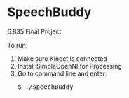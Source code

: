 # SpeechBuddy
6.835 Final Project

To run: <br>
1. Make sure Kinect is connected <br>
2. Install SimpleOpenNI for Processing <br>
3. Go to command line and enter: <br>
     <pre>$ ./speechBuddy</pre>

